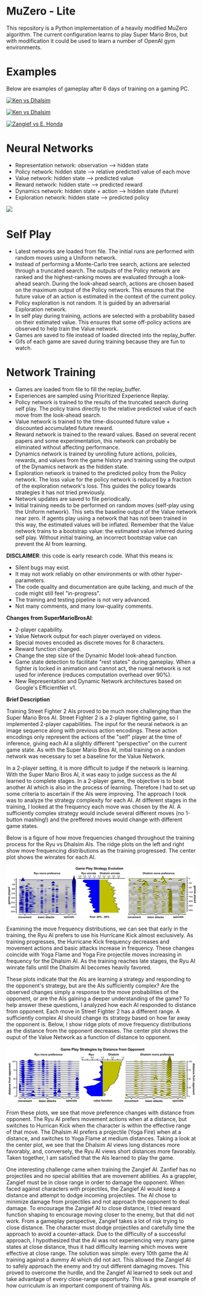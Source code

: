 


MuZero - Lite
======

This repository is a Python implementation of a heavily modified MuZero algorithm. The current configuration learns to play Super Mario Bros, but with modification it could be used to learn a number of OpenAI gym environments.

Examples
======

Below are examples of gameplay after 6 days of training on a gaming PC.


[![Ken vs Dhalsim]()](https://github.com/Nebraskinator/StreetFighter2AI/blob/master/agent01_1522_-46.mp4?raw=true)

[![Ken vs Dhalsim]()](https://github.com/Nebraskinator/StreetFighter2AI/blob/master/agent02_1543_24.mp4?raw=true)

[![Zangief vs E. Honda]()](https://github.com/Nebraskinator/StreetFighter2AI/blob/master/agent04_717_35_zangief_ehonda.mp4?raw=true)

Neural Networks
======
 - Representation network: observation --> hidden state
 - Policy network: hidden state --> relative predicted value of each move
 - Value network: hidden state --> predicted value
 - Reward network: hidden state --> predicted reward
 - Dynamics network: hidden state + action --> hidden state (future)
 - Exploration network: hidden state --> predicted policy

![](NetworkDiagram.png)


Self Play
======
- Latest networks are loaded from file. The initial runs are performed with random moves using a Uniform network. 
- Instead of performing a Monte-Carlo tree search, actions are selected through a truncated search. The outputs of the Policy network are ranked and the highest-ranking moves are evaluated through a look-ahead search. During the look-ahead search, actions are chosen based on the maximum output of the Policy network. This ensures that the future value of an action is estimated in the context of the current policy.
- Policy exploration is not random. It is guided by an adversarial Exploration network.
- In self play during training, actions are selected with a probability based on their estimated value. This ensures that some off-policy actions are observed to help train the Value network.
- Games are saved to file instead of loaded directed into the replay_buffer.
- Gifs of each game are saved during training because they are fun to watch.


Network Training
======
- Games are loaded from file to fill the replay_buffer.
- Experiences are sampled using Prioritized Experience Replay.
- Policy network is trained to the results of the truncated search during self play. The policy trains directly to the relative predicted value of each move from the look-ahead search.
- Value network is trained to the time-discounted future value + discounted accumulated future reward.
- Reward network is trained to the reward values. Based on several recent papers and some experimentation, this network can probably be eliminated without affecting performance.
- Dynamics network is trained by unrolling future actions, policies, rewards, and values from the game history and training using the output of the Dynamics network as the hidden state.
- Exploration network is trained to the predicted policy from the Policy network. The loss value for the policy network is reduced by a fraction of the exploration network's loss. This guides the policy towards strategies it has not tried previously.
- Network updates are saved to file periodically.
- Initial training needs to be performed on random moves (self-play using the Uniform network). This sets the baseline output of the Value network near zero. If agents play using a network that has not been trained in this way, the estimated values will be inflated. Remember that the Value network trains to a bootstrap value: the estimated value inferred during self play. Without initial training, an incorrect bootstrap value can prevent the AI from learning.



**DISCLAIMER**: this code is early research code. What this means is:

- Silent bugs may exist.
- It may not work reliably on other environments or with other hyper-parameters.
- The code quality and documentation are quite lacking, and much of the code might still feel "in-progress".
- The training and testing pipeline is not very advanced.
- Not many comments, and many low-quality comments.

**Changes from SuperMarioBrosAI**:

- 2-player capability.
- Value Network output for each player overlayed on videos.
- Special moves encoded as discrete moves for 8 characters.
- Reward function changed.
- Change the step size of the Dynamic Model look-ahead function.
- Game state detection to facilitate "rest states" during gameplay. When a fighter is locked in animation and cannot act, the nueral network is not used for inference (reduces computation overhead over 90%).
- New Representation and Dynamic Network architectures based on Google's EfficientNet v1. 

**Brief Description**

Training Street Fighter 2 AIs proved to be much more challenging than the Super Mario Bros AI. Street Fighter 2 is a 2-player fighting game, so I implemented 2-player capabilities. The input for the neural network is an image sequence along with previous action encodings. These action encodings only represent the actions of the "self" player at the time of inference, giving each AI a slightly different "perspective" on the current game state. As with the Super Mario Bros AI, initial training on a random network was necessary to set a baseline for the Value Network.

In a 2-player setting, it is more difficult to judge if the network is learning. With the Super Mario Bros AI, it was easy to judge success as the AI learned to complete stages. In a 2-player game, the objective is to beat another AI which is also in the process of learning. Therefore I had to set up some criteria to ascertain if the AIs were improving. The approach I took was to analyze the strategy complexity for each AI. At different stages in the training, I looked at the frequency each move was chosen by the AI. A sufficiently complex strategy would include several different moves (no 1-button mashing!) and the preffered moves would change with different game states.

Below is a figure of how move frequencies changed throughout the training process for the Ryu vs Dhalsim AIs. The ridge plots on the left and right show move frequencing distributions as the training progressed. The center plot shows the winrates for each AI.

![](https://github.com/Nebraskinator/StreetFighter2AI/blob/master/figure%201.png) 

Examining the move frequency distributions, we can see that early in the training, the Ryu AI prefers to use his Hurricane Kick almost exclusively. As training progresses, the Hurricane Kick frequency decreases and movement actions and basic attacks increase in frequency. These changes coincide with Yoga Flame and Yoga Fire projectile moves increasing in frequency for the Dhalsim AI. As the training reaches late stages, the Ryu AI winrate falls until the Dhalsim AI becomes heavily favored.

These plots indicate that the AIs are learning a strategy and responding to the opponent's strategy, but are the AIs sufficiently complex? Are the observed changes simply a response to the move probabilities of the opponent, or are the AIs gaining a deeper understanding of the game? To help answer these questions, I analyzed how each AI responded to distance from opponent. Each move in Street Fighter 2 has a different range. A sufficiently complex AI should change its strategy based on how far away the opponent is. Below, I show ridge plots of move frequency distributions as the distance from the opponent decreases. The center plot shows the ouput of the Value Network as a function of distance to opponent. 

![](https://github.com/Nebraskinator/StreetFighter2AI/blob/master/figure%202.png) 

From these plots, we see that move preference changes with distance from opponent. The Ryu AI prefers movement actions when at a distance, but switches to Hurrican Kick when the character is within the effective range of that move. The Dhalsim AI prefers a projectile (Yoga Fire) when at a distance, and switches to Yoga Flame at medium distances. Taking a look at the center plot, we see that the Dhalsim AI views long distances more favorably, and, conversely, the Ryu AI views short distances more favorably. Taken together, I am satisfied that the AIs learned to play the game.

One interesting challenge came when training the Zangief AI. Zanfief has no projectiles and no special abilities that are movement abilities. As a grappler, Zangief must be in close range in order to damage the opponent. When faced against characters with projectiles, the Zangief AI would keep a distance and attempt to dodge incoming projectiles. The AI chose to minimize damage from projectiles and not approach the opponent to deal damage. To encourage the Zangief AI to close distance, I tried reward function shaping to encourage moving closer to the enemy, but that did not work. From a gameplay perspective, Zangief takes a lot of risk trying to close distance. The character must dodge projectiles and carefully time the approach to avoid a counter-attack. Due to the difficulty of a successful approach, I hypothesized that the AI was not experiencing very many game states at close distance, thus it had difficulty learning which moves were effective at close range. The solution was simple: every 10th game the AI training against a dummy AI which did not act. This allowed the Zangief AI to safely approach the enemy and try out different damaging moves. This proved to overcome the hurdle, and the Zangief AI learned to seek out and take advantage of every close-range opportunity. This is a great example of how curriculum is an important component of training AIs.
